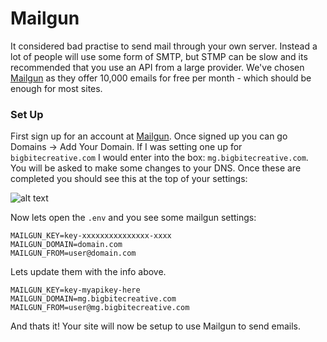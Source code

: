 # Mailgun

It considered bad practise to send mail through your own server. Instead a lot of people will use some form of SMTP, but STMP can be slow and its recommended that you use an API from a large provider. We've chosen [Mailgun](http://www.mailgun.com/) as they offer 10,000 emails for free per month - which should be enough for most sites.

### Set Up

First sign up for an account at [Mailgun](http://www.mailgun.com/). Once signed up you can go Domains -> Add Your Domain. If I was setting one up for `bigbitecreative.com` I would enter into the box: `mg.bigbitecreative.com`. You will be asked to make some changes to your DNS. Once these are completed you should see this at the top of your settings:

![alt text](http://getsuzie.com/assets/images/docs/mailgun.png "mailgun")

Now lets open the `.env` and you see some mailgun settings:

```
MAILGUN_KEY=key-xxxxxxxxxxxxxxx-xxxx
MAILGUN_DOMAIN=domain.com
MAILGUN_FROM=user@domain.com
```

Lets update them with the info above.

```
MAILGUN_KEY=key-myapikey-here
MAILGUN_DOMAIN=mg.bigbitecreative.com
MAILGUN_FROM=user@mg.bigbitecreative.com
```
And thats it! Your site will now be setup to use Mailgun to send emails.
